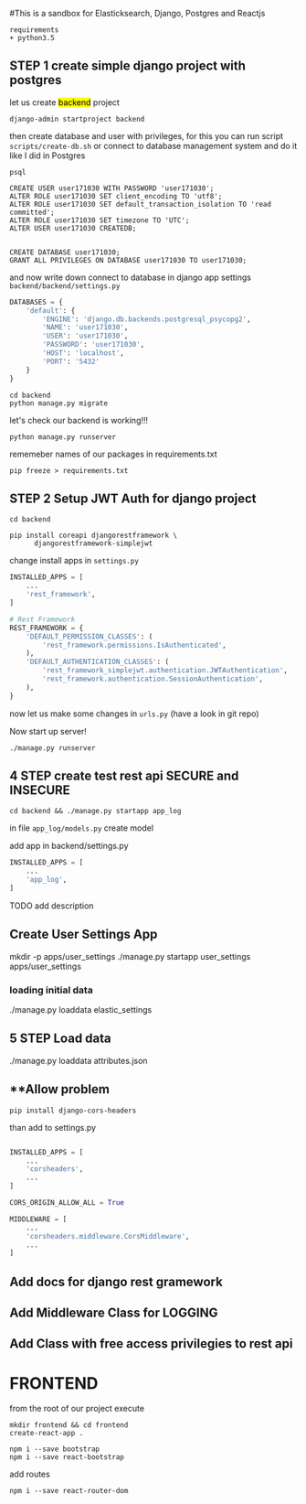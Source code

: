 #This is a sandbox for Elasticksearch, Django, Postgres and Reactjs

```
requirements
+ python3.5

```

## STEP 1 create simple django project with postgres
let us create <mark>backend</mark> project

```commandline
django-admin startproject backend
```

then create database and user with  privileges, for this you can run script `scripts/create-db.sh`
or connect to database management system and do it like I did in Postgres
```commandline
psql
```
```postgresplsql
CREATE USER user171030 WITH PASSWORD 'user171030';
ALTER ROLE user171030 SET client_encoding TO 'utf8';
ALTER ROLE user171030 SET default_transaction_isolation TO 'read committed';
ALTER ROLE user171030 SET timezone TO 'UTC';
ALTER USER user171030 CREATEDB;


CREATE DATABASE user171030;
GRANT ALL PRIVILEGES ON DATABASE user171030 TO user171030;

```

and now write down connect to database in django app settings `backend/backend/settings.py`
```python
DATABASES = {
    'default': {
        'ENGINE': 'django.db.backends.postgresql_psycopg2',
        'NAME': 'user171030',
        'USER': 'user171030',
        'PASSWORD': 'user171030',
        'HOST': 'localhost',
        'PORT': '5432'
    }
}
```

```commandline
cd backend
python manage.py migrate
```
let's check our backend is working!!!
```commandline
python manage.py runserver
```

rememeber names of our packages in requirements.txt
```commandline
pip freeze > requirements.txt
```

## STEP 2 Setup JWT Auth for django project

```commandline
cd backend

pip install coreapi djangorestframework \
      djangorestframework-simplejwt
```

change  install apps in `settings.py`
```python
INSTALLED_APPS = [
    ...
    'rest_framework',
]

# Rest Framework
REST_FRAMEWORK = {
    'DEFAULT_PERMISSION_CLASSES': (
        'rest_framework.permissions.IsAuthenticated',
    ),
    'DEFAULT_AUTHENTICATION_CLASSES': (
        'rest_framework_simplejwt.authentication.JWTAuthentication',
        'rest_framework.authentication.SessionAuthentication',
    ),
}
```

now let us make some changes in `urls.py` (have a look in git repo)

Now start up server!
```commandline
./manage.py runserver
```


## 4 STEP create test rest api SECURE and INSECURE

```commandline
cd backend && ./manage.py startapp app_log
```

in file `app_log/models.py` create model

add app in backend/settings.py
```python
INSTALLED_APPS = [
    ...
    'app_log',
]
```
TODO add description


## Create User Settings App
mkdir -p apps/user_settings
./manage.py startapp user_settings apps/user_settings




### loading initial data
./manage.py loaddata elastic_settings

## 5 STEP Load data


./manage.py loaddata attributes.json 



## **Allow problem

`pip install django-cors-headers`

than add to settings.py

```python

INSTALLED_APPS = [
    ...
    'corsheaders',
    ...
]

CORS_ORIGIN_ALLOW_ALL = True

MIDDLEWARE = [
    ...
    'corsheaders.middleware.CorsMiddleware',
    ...
] 
```

## Add docs for django rest gramework


## Add Middleware Class for LOGGING


## Add Class with free access privilegies to rest api



# FRONTEND

from the root of our project execute

```commandline
mkdir frontend && cd frontend
create-react-app .

```

```commandline
npm i --save bootstrap
npm i --save react-bootstrap

```
add routes
```commandline
npm i --save react-router-dom
```